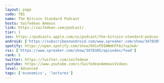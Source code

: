 ```yaml
---
layout: page
code: TBS
name: The Bitcoin Standard Podcast
hosts: Saifedean Ammous
link: https://saifedean.com/podcast/
tier: 1
ios: https://podcasts.apple.com/us/podcast/the-bitcoin-standard-podcast/id1403202032
android: ['https://subscribeonandroid.com/www.spreaker.com/show/3478385/episodes/feed']
spotify: https://open.spotify.com/show/691nFDIWWmhFFAz7xp3wAr
rss: ['https://www.spreaker.com/show/3478385/episodes/feed']
rank: 5
twitter: https://twitter.com/saifedean
youtube: https://www.youtube.com/c/SaifedeanAmmousVideos
level: Advanced
tags: ['economics', 'lectures']
---
```

